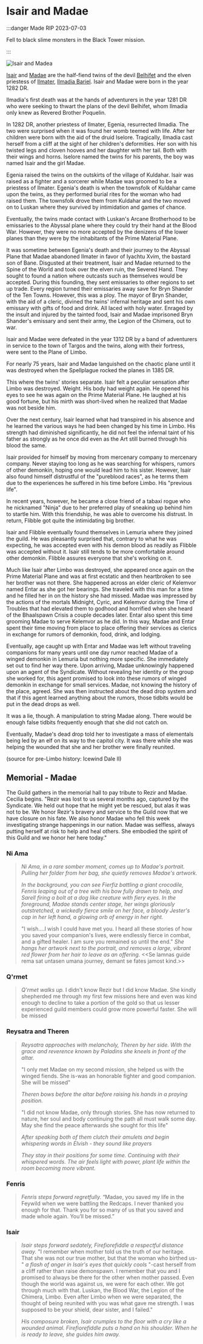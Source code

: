 # Isair and Madae

:::danger Made RIP 2023-07-03

Fell to black slime monsters in the Black Tower mission.

:::

![Isair and Madea](/img/players/Isair_and_Madea.png)

[Isair](https://forgottenrealms.fandom.com/wiki/Isair) and [Madae](https://forgottenrealms.fandom.com/wiki/Madae) are the half-fiend twins of the devil [Belhifet](https://forgottenrealms.fandom.com/wiki/Belhifet) and the elven priestess of [Ilmater](https://forgottenrealms.fandom.com/wiki/Ilmater), [Ilmadia Bariel](https://forgottenrealms.fandom.com/wiki/Ilmadia_Bariel). Isair and Madae were born in the year 1282 DR.

Ilmadia's first death was at the hands of adventurers in the year 1281 DR who were seeking to thwart the plans of the devil Belhifet, whom Ilmadia only knew as Revered Brother Poquelin.

In 1282 DR, another priestess of Ilmater, Egenia, resurrected Ilmadia. The two were surprised when it was found her womb teemed with life. After her children were born with the aid of the druid Iselore. Tragically, Ilmadia cast herself from a cliff at the sight of her children's deformities. Her son with his twisted legs and cloven hooves and her daughter with her tail. Both with their wings and horns. Iselore named the twins for his parents, the boy was named Isair and the girl Madae.

Egenia raised the twins on the outskirts of the village of Kuldahar. Isair was raised as a fighter and a sorcerer while Madae was groomed to be a priestess of Ilmater. Egenia's death is when the townsfolk of Kuldahar came upon the twins, as they performed burial rites for the woman who had raised them. The townsfolk drove them from Kuldahar and the two moved on to Luskan where they survived by intimidation and games of chance.

Eventually, the twins made contact with Luskan's Arcane Brotherhood to be emissaries to the Abyssal plane where they could try their hand at the Blood War. However, they were no more accepted by the denizens of the lower planes than they were by the inhabitants of the Prime Material Plane.

It was sometime between Egenia's death and their journey to the Abyssal Plane that Madae abandoned Ilmater in favor of Iyachtu Xvim, the bastard son of Bane. Disgusted at their treatment, Isair and Madae returned to the Spine of the World and took over the elven ruin, the Severed Hand. They sought to found a nation where outcasts such as themselves would be accepted. During this founding, they sent emissaries to other regions to set up trade. Every region turned their emissaries away save for Bryn Shander of the Ten Towns. However, this was a ploy. The mayor of Bryn Shander, with the aid of a cleric, divined the twins' infernal heritage and sent his own emissary with gifts of food and drink. All laced with holy water. Enraged by the insult and injured by the tainted food, Isair and Madae imprisoned Bryn Shander's emissary and sent their army, the Legion of the Chimera, out to war.

Isair and Madae were defeated in the year 1312 DR by a band of adventurers in service to the town of Targos and the twins, along with their fortress, were sent to the Plane of Limbo.

For nearly 75 years, Isair and Madae languished on the chaotic plane until it was destroyed when the Spellplague rocked the planes in 1385 DR.

This where the twins' stories separate. Isair felt a peculiar sensation after Limbo was destroyed. Weight. His body had weight again. He opened his eyes to see he was again on the Prime Material Plane. He laughed at his good fortune, but his mirth was short-lived when he realized that Madae was not beside him.

Over the next century, Isair learned what had transpired in his absence and he learned the various ways he had been changed by his time in Limbo. His strength had diminished significantly, he did not feel the infernal taint of his father as strongly as he once did even as the Art still burned through his blood the same.

Isair provided for himself by moving from mercenary company to mercenary company. Never staying too long as he was searching for whispers, rumors of other demonkin, hoping one would lead him to his sister. However, Isair also found himself distrustful of the "pureblood races", as he terms them due to the experiences he suffered in his time before Limbo. His "previous life".

In recent years, however, he became a close friend of a tabaxi rogue who he nicknamed "Ninja" due to her preferred play of sneaking up behind him to startle him. With this friendship, he was able to overcome his distrust. In return, Flibble got quite the intimidating big brother.

Isair and Flibble eventually found themselves in Lemuria where they joined the guild. He was pleasantly surprised that, contrary to what he was expecting, he was accepted even with his demon blood as readily as Flibble was accepted without it. Isair still tends to be more comfortable around other demonkin. Flibble assures everyone that she's working on it.

Much like Isair after Limbo was destroyed, she appeared once again on the Prime Material Plane and was at first ecstatic and then heartbroken to see her brother was not there. She happened across an elder cleric of Kelemvor named Entar as she got her bearings. She traveled with this man for a time and he filled her in on the history she had missed. Madae was impressed by the actions of the mortals Midnight, Cyric, and Kelemvor during the Time of Troubles that had elevated them to godhood and horrified when she heard of the Bhaalspawn Crisis a couple decades later. Entar also spent this time grooming Madae to serve Kelemvor as he did. In this way, Madae and Entar spent their time moving from place to place offering their services as clerics in exchange for rumors of demonkin, food, drink, and lodging.

Eventually, age caught up with Entar and Madae was left without traveling companions for many years until one day rumor reached Madae of a winged demonkin in Lemuria but nothing more specific. She immediately set out to find her way there. Upon arriving, Madae unknowingly happened upon an agent of the Syndicate. Without revealing her identity or the group she worked for, this agent promised to look into these rumors of winged demonkin in exchange for small services. Madae, not knowing the history of the place, agreed. She was then instructed about the dead drop system and that if this agent learned anything about the rumors, those tidbits would be put in the dead drops as well.

It was a lie, though. A manipulation to string Madae along. There would be enough false tidbits frequently enough that she did not catch on.

Eventually, Madae's dead drop told her to investigate a mass of elementals being led by an elf on its way to the capitol city. It was there while she was helping the wounded that she and her brother were finally reunited.

(source for pre-Limbo history: Icewind Dale II)

## Memorial - Madae

The Guild gathers in the memorial hall to pay tribute to Rezir and Madae. Cecilia begins. "Rezir was lost to us several months ago, captured by the Syndicate. We held out hope that he might yet be rescued, but alas it was not to be. We honor Rezir's bravery and service to the Guild now that we have closure on his fate. We also honor Madae who fell this week investigating strange happenings in our nation. Madae was selfless, always putting herself at risk to help and heal others. She embodied the spirit of this Guild and we honor her here today."

### Ni Ama

> *Ni Ama, in a rare somber moment, comes up to Madae's portrait. Pulling her folder from her bag, she quietly removes Madae's artwork.*
>
> *In the background, you can see Fierfiz battling a giant crocodile, Fenris leaping out of a tree with his bow fully drawn to help, and Sarell firing a bolt at a dog like creature with fiery eyes. In the foreground, Madae stands center stage, her wings gloriously outstretched, a wickedly fierce smile on her face, a bloody Jester's cap in her left hand, a glowing orb of energy in her right.*
>
> "I wish....I wish I could have met you. I heard all these stories of how you saved your companion's lives, were endlessly fierce in combat, and a gifted healer. I am sure you remained so until the end." *She hangs her artwork next to the portrait, and removes a large, vibrant red flower from her hair to leave as an offering.* <<Se lamnas guide rema sat untasen umana journey, demant se fates jamost kind.>>

### Q'rmet

> *Q'rmet walks up.*
> I didn't know Rezir but I did know Madae. She kindly shepherded me through my first few missions here and even was kind enough to decline to take a portion of the gold so that us lesser experienced guild members could grow more powerful faster.  She will be missed

### Reysatra and Theren

> *Reysatra approaches with melancholy, Theren by her side. With the grace and reverence known by Paladins she kneels in front of the altar.*
>
> "I only met Madae on my second mission, she helped us with the winged fiends. She is-was an honorable fighter and good companion. She will be missed"
>
> *Theren bows before the altar before raising his hands in a praying position.*
>
> "I did not know Madae, only through stories. She has now returned to nature, her soul and body continuing the path all must walk some day. May she find the peace afterwards she sought for this life"
>
> *After speaking both of them clutch their amulets and begin whispering words in Elvish - they sound like prayers*
>
> *They stay in their positions for some time. Continuing with their whispered words. The air feels light with power, plant life within the room becoming more vibrant.*

### Fenris

> *Fenris steps forward regretfully.* “Madae, you saved my life in the Feywild when we were battling the Redcaps. I never thanked you enough for that. Thank you for so many of us that you saved and made whole again. You’ll be missed.”

### Isair

> *Isair steps forward sedately, Firefiorefiddle a respectful distance away.*
> "I remember when mother told us the truth of our heritage. That she was not our true mother, but that the woman who birthed us-" *a flash of anger in Isair's eyes that quickly cools* "-cast herself from a cliff rather than raise demonspawn. I remember that you and I promised to always be there for the other when mother passed. Even though the world was against us, we were for each other. We got through much with that. Luskan, the Blood War, the Legion of the Chimera, Limbo. Even after Limbo when we were separated, the thought of being reunited with you was what gave me strength. I was supposed to be your shield, dear sister, and I failed."
>
> *His composure broken, Isair crumples to the floor with a cry like a wounded animal. Firefiorefiddle puts a hand on his shoulder. When he is ready to leave, she guides him away.*
